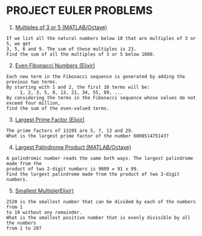 # PROJECT EULER PROBLEMS

1. [Multiples of 3 or 5 (MATLAB/Octave)](https://github.com/kwardynski/project_euler/tree/master/Problem001)
```
If we list all the natural numbers below 10 that are multiples of 3 or 5, we get 
3, 5, 6 and 9. The sum of these multiples is 23.
Find the sum of all the multiples of 3 or 5 below 1000.
```

2. [Even Fibonacci Numbers (Elixir)](https://github.com/kwardynski/project_euler/tree/master/Problem002)
```
Each new term in the Fibonacci sequence is generated by adding the previous two terms.
By starting with 1 and 2, the first 10 terms will be:
     1, 2, 3, 5, 8, 13, 21, 34, 55, 89, ...
By considering the terms in the Fibonacci sequence whose values do not exceed four million,
find the sum of the even-valued terms.
```

3. [Largest Prime Factor (Elixir)](https://github.com/kwardynski/project_euler/tree/master/Problem003)
```
The prime factors of 13195 are 5, 7, 13 and 29.
What is the largest prime factor of the number 600851475143?
```

4. [Largest Palindrome Product (MATLAB/Octave)](https://github.com/kwardynski/project_euler/tree/master/Problem004)
```
A palindromic number reads the same both ways. The largest palindrome made from the
product of two 2-digit numbers is 9009 = 91 x 99.
Find the largest palindrome made from the product of two 3-digit numbers.
```

5. [Smallest Multiple(Elixir)](https://github.com/kwardynski/project_euler/tree/master/Problem005)
```
2520 is the smallest number that can be divided by each of the numbers from 1 
to 10 without any remainder.
What is the smallest positive number that is evenly divisible by all the numbers
from 1 to 20?
```
